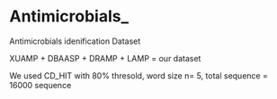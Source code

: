 # Antimicrobials_
Antimicrobials idenification Dataset

XUAMP + DBAASP + DRAMP + LAMP = our dataset 

We used CD_HIT with 80% thresold, word size n= 5,
total sequence = 16000 sequence 
